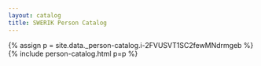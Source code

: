 ```yaml
---
layout: catalog
title: SWERIK Person Catalog
---
```

{% assign p = site.data._person-catalog.i-2FVUSVT1SC2fewMNdrmgeb %}
{% include person-catalog.html p=p %}

